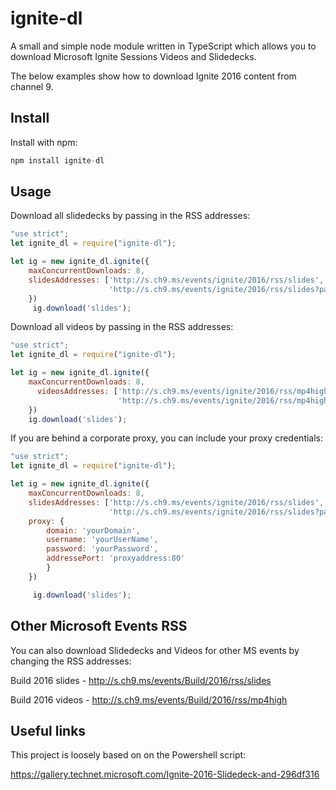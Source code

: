 # ignite-dl
A small and simple node module written in TypeScript which allows you to download Microsoft Ignite Sessions Videos and Slidedecks.

The below examples show how to download Ignite 2016 content from channel 9.

## Install

Install with npm:

```js
npm install ignite-dl
```


## Usage

Download all slidedecks by passing in the RSS addresses:

```js
"use strict";
let ignite_dl = require("ignite-dl");

let ig = new ignite_dl.ignite({
    maxConcurrentDownloads: 8,
    slidesAddresses: ['http://s.ch9.ms/events/ignite/2016/rss/slides',
                      'http://s.ch9.ms/events/ignite/2016/rss/slides?page=2']
    })
     ig.download('slides');
```

Download all videos by passing in the RSS addresses:

```js
"use strict";
let ignite_dl = require("ignite-dl");

let ig = new ignite_dl.ignite({
    maxConcurrentDownloads: 8,
      videosAddresses: ['http://s.ch9.ms/events/ignite/2016/rss/mp4high',
                        'http://s.ch9.ms/events/ignite/2016/rss/mp4high?page=2']
    })   
    ig.download('slides');
```

If you are behind a corporate proxy, you can include your proxy credentials:

```js
"use strict";
let ignite_dl = require("ignite-dl");

let ig = new ignite_dl.ignite({
    maxConcurrentDownloads: 8,
    slidesAddresses: ['http://s.ch9.ms/events/ignite/2016/rss/slides',
                      'http://s.ch9.ms/events/ignite/2016/rss/slides?page=2'],
    proxy: {
        domain: 'yourDomain',
        username: 'yourUserName',
        password: 'yourPassword',
        addressePort: 'proxyaddress:80'
        }
    })

     ig.download('slides');
```


## Other Microsoft Events RSS 

You can also download Slidedecks and Videos for other MS events by changing the RSS addresses:


Build 2016 slides - http://s.ch9.ms/events/Build/2016/rss/slides

Build 2016 videos - http://s.ch9.ms/events/Build/2016/rss/mp4high


## Useful links

This project is loosely based on on the Powershell script:

https://gallery.technet.microsoft.com/Ignite-2016-Slidedeck-and-296df316



